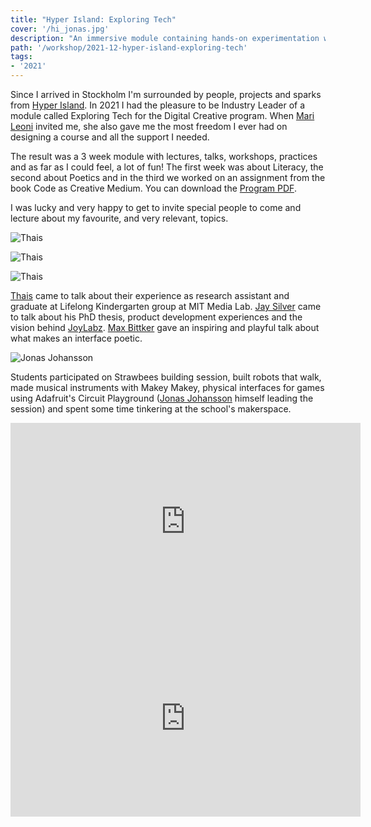 ```yaml
---
title: "Hyper Island: Exploring Tech"
cover: '/hi_jonas.jpg'
description: "An immersive module containing hands-on experimentation with new technologies, learning hardware and digital fabrication."
path: '/workshop/2021-12-hyper-island-exploring-tech'
tags:
- '2021'
---
```


Since I arrived in Stockholm I'm surrounded by people, projects and sparks from [Hyper Island](https://www.hyperisland.com/). In 2021 I had the pleasure to be Industry Leader of a module called Exploring Tech for the Digital Creative program. When [Mari Leoni](https://www.hyperisland.com/) invited me, she also gave me the most freedom I ever had on designing a course and all the support I needed.

The result was a 3 week module with lectures, talks, workshops, practices and as far as I could feel, a lot of fun! The first week was about Literacy, the second about Poetics and in the third we worked on an assignment from the book Code as Creative Medium. You can download the [Program PDF](/pdf/hi_exploring_tech.pdf).

I was lucky and very happy to get to invite special people to come and lecture about my favourite, and very relevant, topics.

![Thais](./hi_thais.png)

![Thais](./hi_jay.png)

![Thais](./hi_max.png)

[Thais](https://www.thais.dev/en/) came to talk about their experience as research assistant and graduate at Lifelong Kindergarten group at MIT Media Lab. [Jay Silver](https://1derful.org/) came to talk about his PhD thesis, product development experiences and the vision behind [JoyLabz](https://joylabz.com/). [Max Bittker](https://maxbittker.com/) gave an inspiring and playful talk about what makes an interface poetic.

![Jonas Johansson](./hi_jonas.jpg)

Students participated on Strawbees building session, built robots that walk, made musical instruments with Makey Makey, physical interfaces for games using Adafruit's Circuit Playground ([Jonas Johansson](https://jonasjohansson.se/) himself leading the session) and spent some time tinkering at the school's makerspace.

<iframe width="560" height="315" src="https://www.youtube.com/embed/VN5RA_kRzrQ" title="YouTube video player" frameborder="0" allow="accelerometer; autoplay; clipboard-write; encrypted-media; gyroscope; picture-in-picture" allowfullscreen></iframe>

<iframe width="560" height="315" src="https://www.youtube.com/embed/P7FcRqAfE7M" title="YouTube video player" frameborder="0" allow="accelerometer; autoplay; clipboard-write; encrypted-media; gyroscope; picture-in-picture" allowfullscreen></iframe>
